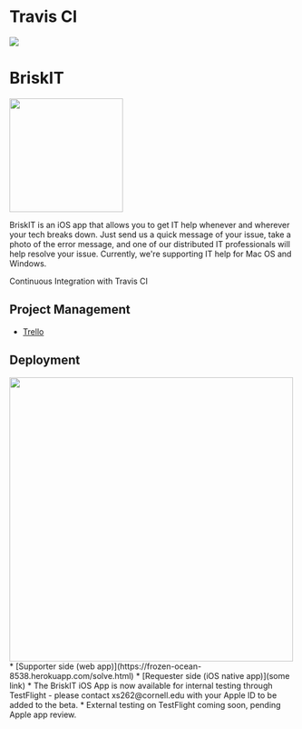 # Travis CI
<img src="https://travis-ci.org/jadami10/ITHelp.svg?branch=master">

# BriskIT
<img src="http://jadami10.github.io/ITHelp/git_logo.png" width=200px>

BriskIT is an iOS app that allows you to get IT help whenever and wherever your tech breaks down. Just send us a quick message of your issue, take a photo of the error message, and one of our distributed IT professionals will help resolve your issue. Currently, we're supporting IT help for Mac OS and Windows.

Continuous Integration with Travis CI

## Project Management
* [Trello](https://trello.com/b/Bb9gVAFI/ithelp-app)

## Deployment
<img src="http://jadami10.github.io/ITHelp/mock.png" width=500px>
* [Supporter side (web app)](https://frozen-ocean-8538.herokuapp.com/solve.html)
* [Requester side (iOS native app)](some link)
* The BriskIT iOS App is now available for internal testing through TestFlight - please contact xs262@cornell.edu with your Apple ID to be added to the beta.
* External testing on TestFlight coming soon, pending Apple app review.
